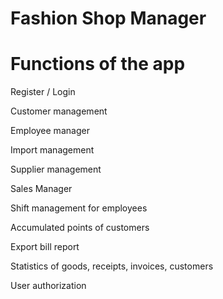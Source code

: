 # Fashion Shop Manager
# Functions of the app

Register / Login

Customer management

Employee manager

Import management

Supplier management

Sales Manager

Shift management for employees

Accumulated points of customers

Export bill report

Statistics of goods, receipts, invoices, customers

User authorization
